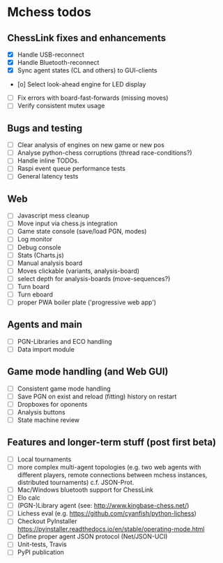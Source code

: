 # Mchess todos

## ChessLink fixes and enhancements

- [x] Handle USB-reconnect
- [x] Handle Bluetooth-reconnect
- [x] Sync agent states (CL and others) to GUI-clients
- [o] Select look-ahead engine for LED display
- [ ] Fix errors with board-fast-forwards (missing moves)
- [ ] Verify consistent mutex usage

## Bugs and testing

- [ ] Clear analysis of engines on new game or new pos
- [ ] Analyse python-chess corruptions (thread race-conditions?)
- [ ] Handle inline TODOs.
- [ ] Raspi event queue performance tests
- [ ] General latency tests

## Web

- [ ] Javascript mess cleanup
- [ ] Move input via chess.js integration
- [ ] Game state console (save/load PGN, modes)
- [ ] Log monitor
- [ ] Debug console
- [ ] Stats (Charts.js)
- [ ] Manual analysis board
- [ ] Moves clickable (variants, analysis-board)
- [ ] select depth for analysis-boards (move-sequences?)
- [ ] Turn board
- [ ] Turn eboard
- [ ] proper PWA boiler plate ('progressive web app')

## Agents and main

- [ ] PGN-Libraries and ECO handling
- [ ] Data import module

## Game mode handling (and Web GUI)

- [ ] Consistent game mode handling
- [ ] Save PGN on exist and reload (fitting) history on restart
- [ ] Dropboxes for oponents
- [ ] Analysis buttons
- [ ] State machine review

## Features and longer-term stuff (post first beta)

- [ ] Local tournaments
- [ ] more complex multi-agent topologies (e.g. two web agents with different players,
      remote connections between mchess instances, distributed tournaments) c.f. JSON-Prot.
- [ ] Mac/Windows bluetooth support for ChessLink
- [ ] Elo calc
- [ ] (PGN-)Library agent (see: http://www.kingbase-chess.net/)
- [ ] Lichess eval (e.g. https://github.com/cyanfish/python-lichess)
- [ ] Checkout PyInstaller <https://pyinstaller.readthedocs.io/en/stable/operating-mode.html>
- [ ] Define proper agent JSON protocol (Net/JSON-UCI)
- [ ] Unit-tests, Travis
- [ ] PyPI publication
